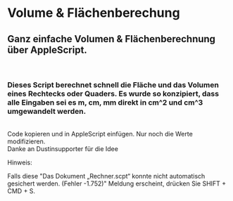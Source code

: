 # Volume & Flächenberechung

<h2> Ganz einfache Volumen & Flächenberechnung über AppleScript. </h2>

<br>
<h3> Dieses Script berechnet schnell die Fläche und das Volumen eines Rechtecks oder Quaders. Es wurde so konzipiert, dass alle Eingaben sei es m, cm, mm direkt in cm^2 und cm^3 umgewandelt werden. </h3>

<br>
Code kopieren und in AppleScript einfügen. Nur noch die Werte modifizieren.
<br>
Danke an Dustinsupporter für die Idee

Hinweis:

Falls diese "Das Dokument „Rechner.scpt“ konnte nicht automatisch gesichert werden. (Fehler -1.752)" Meldung erscheint, drücken Sie SHIFT + CMD + S.
